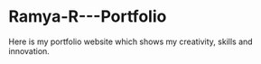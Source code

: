 # Ramya-R---Portfolio
Here is my portfolio website which shows my creativity, skills and innovation.
